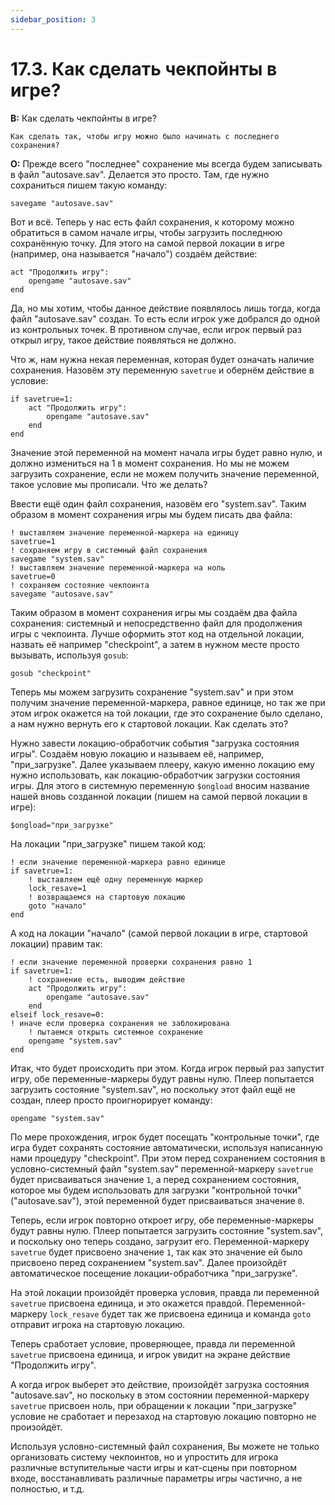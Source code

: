 ```yaml
---
sidebar_position: 3
---
```


# 17.3. Как сделать чекпойнты в игре?
<!-- [:faq_17_03] -->
**В:** Как сделать чекпойнты в игре?

    Как сделать так, чтобы игру можно было начинать с последнего сохранения?

**О:**
Прежде всего "последнее" сохранение мы всегда будем записывать в файл "autosave.sav". Делается это просто. Там, где нужно сохраниться пишем такую команду:
```qsp
savegame "autosave.sav"
```
Вот и всё. Теперь у нас есть файл сохранения, к которому можно обратиться в самом начале игры, чтобы загрузить последнюю сохранённую точку. Для этого на самой первой локации в игре (например, она называется "начало") создаём действие:
```qsp
act "Продолжить игру":
    opengame "autosave.sav"
end
```
Да, но мы хотим, чтобы данное действие появлялось лишь тогда, когда файл "autosave.sav" создан. То есть если игрок уже добрался до одной из контрольных точек. В противном случае, если игрок первый раз открыл игру, такое действие появляться не должно.

Что ж, нам нужна некая переменная, которая будет означать наличие сохранения. Назовём эту переменную `savetrue` и обернём действие в условие:
```qsp
if savetrue=1:
    act "Продолжить игру":
        opengame "autosave.sav"
    end
end
```
Значение этой переменной на момент начала игры будет равно нулю, и должно измениться на 1 в момент сохранения. Но мы не можем загрузить сохранение, если не можем получить значение переменной, такое условие мы прописали. Что же делать?

Ввести ещё один файл сохранения, назовём его "system.sav". Таким образом в момент сохранения игры мы будем писать два файла:
```qsp
! выставляем значение переменной-маркера на единицу
savetrue=1
! сохраняем игру в системный файл сохранения
savegame "system.sav"
! выставляем значение переменной-маркера на ноль
savetrue=0
! сохраняем состояние чекпоинта
savegame "autosave.sav"
```
Таким образом в момент сохранения игры мы создаём два файла сохранения: системный и непосредственно файл для продолжения игры с чекпоинта. Лучше оформить этот код на отдельной локации, назвать её например "checkpoint", а затем в нужном месте просто вызывать, используя `gosub`:
```qsp
gosub "checkpoint"
```
Теперь мы можем загрузить сохранение "system.sav" и при этом получим значение переменной-маркера, равное единице, но так же при этом игрок окажется на той локации, где это сохранение было сделано, а нам нужно вернуть его к стартовой локации. Как сделать это?

Нужно завести локацию-обработчик события "загрузка состояния игры". Создаём новую локацию и называем её, например, "при_загрузке". Далее указываем плееру, какую именно локацию ему нужно использовать, как локацию-обработчик загрузки состояния игры. Для этого в системную переменную `$ongload` вносим название нашей вновь созданной локации (пишем на самой первой локации в игре):
```qsp
$ongload="при_загрузке"
```
На локации "при_загрузке" пишем такой код:
```qsp
! если значение переменной-маркера равно единице
if savetrue=1:
    ! выставляем ещё одну переменную маркер
    lock_resave=1
    ! возвращаемся на стартовую локацию
    goto "начало"
end
```
А код на локации "начало" (самой первой локации в игре, стартовой локации) правим так:
```qsp
! если значение переменной проверки сохранения равно 1
if savetrue=1:
    ! сохранение есть, выводим действие
    act "Продолжить игру":
        opengame "autosave.sav"
    end
elseif lock_resave=0:
! иначе если проверка сохранения не заблокирована
    ! пытаемся открыть системное сохранение
    opengame "system.sav"
end
```
Итак, что будет происходить при этом. Когда игрок первый раз запустит игру, обе переменные-маркеры будут равны нулю. Плеер попытается загрузить состояние "system.sav", но поскольку этот файл ещё не создан, плеер просто проигнорирует команду:
```qsp
opengame "system.sav"
```
По мере прохождения, игрок будет посещать "контрольные точки", где игра будет сохранять состояние автоматически, используя написанную нами процедуру "checkpoint". При этом перед сохранением состояния в условно-системный файл "system.sav" переменной-маркеру `savetrue` будет присваиваться значение `1`, а перед сохранением состояния, которое мы будем использовать для загрузки "контрольной точки" ("autosave.sav"), этой переменной будет присваиваться значение `0`.

Теперь, если игрок повторно откроет игру, обе переменные-маркеры будут равны нулю. Плеер попытается загрузить состояние "system.sav", и поскольку оно теперь создано, загрузит его. Переменной-маркеру `savetrue` будет присвоено значение `1`, так как это значение ей было присвоено перед сохранением "system.sav". Далее произойдёт автоматическое посещение локации-обработчика "при_загрузке".

На этой локации произойдёт проверка условия, правда ли переменной `savetrue` присвоена единица, и это окажется правдой. Переменной-маркеру `lock_resave` будет так же присвоена единица и команда `goto` отправит игрока на стартовую локацию.

Теперь сработает условие, проверяющее, правда ли переменной `savetrue` присвоена единица, и игрок увидит на экране действие "Продолжить игру".

А когда игрок выберет это действие, произойдёт загрузка состояния "autosave.sav", но поскольку в этом состоянии переменной-маркеру `savetrue` присвоен ноль, при обращении к локации "при_загрузке" условие не сработает и перезаход на стартовую локацию повторно не произойдёт.

Используя условно-системный файл сохранения, Вы можете не только организовать систему чекпоинтов, но и упростить для игрока различные вступительные части игры и кат-сцены при повторном входе, восстанавливать различные параметры игры частично, а не полностью, и т.д.
